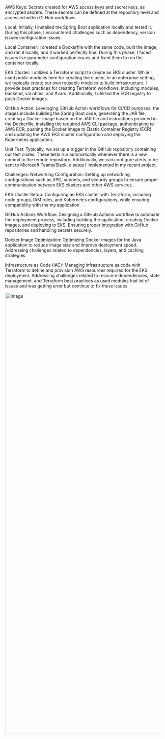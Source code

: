 AWS Keys: Secrets created for AWS access keys and secret keys, as encrypted secrets. These secrets can be defined at the repository level and accessed within GitHub workflows.

Local: Initially, I installed the Spring Boot application locally and tested it. During this phase, I encountered challenges such as dependency, version issues configuration issues.

Local Container: I created a Dockerfile with the same code, built the image, and ran it locally, and it worked perfectly fine. During this phase, I faced issues like parameter configuration issues and fixed them to run the container locally.

EKS Cluster: I utilized a Terraform script to create an EKS cluster. While I used public modules here for creating the cluster, in an enterprise setting, we typically create our own reusable modules to build infrastructure. I provide best practices for creating Terraform workflows, including modules, backend, variables, and tfvars. Additionally, I utilized the ECR registry to push Docker images.

GitHub Action: Leveraging GitHub Action workflows for CI/CD purposes, the stages include building the Spring Boot code, generating the JAR file, creating a Docker image based on the JAR file and instructions provided in the Dockerfile, installing the required AWS CLI package, authenticating to AWS ECR, pushing the Docker image to Elastic Container Registry (ECR), and updating the AWS EKS cluster configuration and deploying the Kubernetes application.

Unit Test: Typically, we set up a trigger in the GitHub repository containing our test codes. These tests run automatically whenever there is a new commit to the remote repository. Additionally, we can configure alerts to be sent to Microsoft Teams/Slack, a setup I implemented in my recent project.


Challenges: 
Networking Configuration: Setting up networking configurations such as VPC, subnets, and security groups to ensure proper communication between EKS clusters and other AWS services.

EKS Cluster Setup: Configuring an EKS cluster with Terraform, including node groups, IAM roles, and Kubernetes configurations, while ensuring compatibility with the my application.

GitHub Actions Workflow: Designing a GitHub Actions workflow to automate the deployment process, including building the application, creating Docker images, and deploying to EKS. Ensuring proper integration with GitHub repositories and handling secrets securely.

Docker Image Optimization: Optimizing Docker images for the Java application to reduce image size and improve deployment speed. Addressing challenges related to dependencies, layers, and caching strategies.

Infrastructure as Code (IAC): Managing infrastructure as code with Terraform to define and provision AWS resources required for the EKS deployment. Addressing challenges related to resource dependencies, state management, and Terraform best practices as used modules had lot of issues and was getting error but continue to fix those issues.


<img width="1432" alt="image" src="https://github.com/vishnushukla30/rakbank_springboot/assets/25581203/8ef19d68-532b-4b61-be3a-dcdf006d8981">
